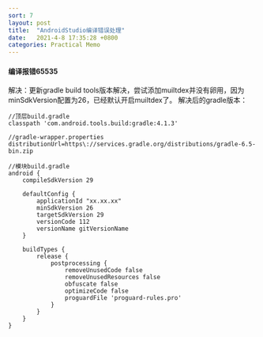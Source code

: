```yaml
---
sort: 7
layout: post
title:  "AndroidStudio编译错误处理"
date:   2021-4-8 17:35:28 +0800
categories: Practical Memo
---
```

#### 编译报错65535
解决：更新gradle build tools版本解决，尝试添加muiltdex并没有卵用，因为minSdkVersion配置为26，已经默认开启muiltdex了。
解决后的gradle版本：
```
//顶层build.gradle
classpath 'com.android.tools.build:gradle:4.1.3'
```
```
//gradle-wrapper.properties
distributionUrl=https\://services.gradle.org/distributions/gradle-6.5-bin.zip
```
```
//模块build.gradle
android {
    compileSdkVersion 29

    defaultConfig {
        applicationId "xx.xx.xx"
        minSdkVersion 26
        targetSdkVersion 29
        versionCode 112
        versionName gitVersionName
    }

    buildTypes {
        release {
            postprocessing {
                removeUnusedCode false
                removeUnusedResources false
                obfuscate false
                optimizeCode false
                proguardFile 'proguard-rules.pro'
            }
        }
    }
}
```
